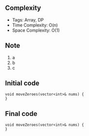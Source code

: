 ## Complexity
* Tags: Array, DP
* Time Complexity: O(n)
* Space Complexity: O(1)

## Note
1. a
2. b
3. c

## Initial code
```
void moveZeroes(vector<int>& nums) {
}
```

## Final code
```
void moveZeroes(vector<int>& nums) {
}
```
